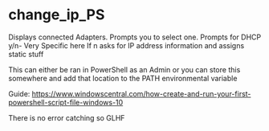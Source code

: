 # change_ip_PS
Displays connected Adapters. 
Prompts you to select one. 
Prompts for DHCP y/n- Very Specific here
If n asks for IP address information and assigns static stuff



This can either be ran in PowerShell as an Admin or you can store this somewhere and add that location to the PATH environmental variable

Guide: https://www.windowscentral.com/how-create-and-run-your-first-powershell-script-file-windows-10



There is no error catching so GLHF

